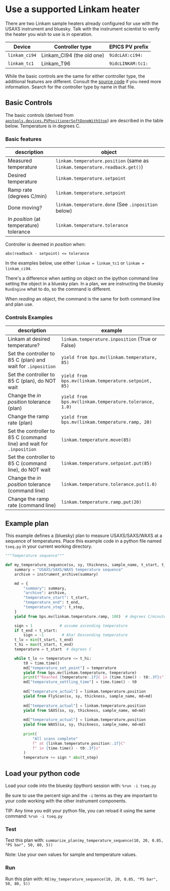 # Use a supported Linkam heater

There are two Linkam sample heaters already configured for use 
with the USAXS instrument and bluesky.  Talk with the instrument 
scientist to verify the heater you wish to use is in operation.

Device | Controller type | EPICS PV prefix
--- | --- | ---
`linkam_ci94` | Linkam_CI94 (the old one) | `9idcLAX:ci94:`
`linkam_tc1`  | Linkam_T96 | `9idcLINKAM:tc1:`

While the basic controls are the same for either controller type,
the additional features are different.  Consult the 
[source code](/profile_bluesky/startup/10-devices.py)
if you need more information.  Search for the controller type 
by name in that file.

## Basic Controls

The basic controls (derived from 
[`apstools.devices.PVPositionerSoftDoneWithStop`](https://bcda-aps.github.io/apstools/api/_devices.html#apstools.devices.positioner_soft_done.PVPositionerSoftDoneWithStop))
are described in the table below.  Temperature is in degrees C.

### Basic features

description | object
------ | ------
Measured temperature | `linkam.temperature.position` (same as `linkam.temperature.readback.get()`)
Desired temperature | `linkam.temperature.setpoint`
Ramp rate (degrees C/min) | `linkam.temperature.setpoint`
Done moving? | `linkam.temperature.done`  (See `.inposition` below)
_In position_ (at temperature) tolerance | `linkam.temperature.tolerance`

Controller is deemed _in position_ when:

    abs(readback - setpoint) <= tolerance

In the examples below, use either `linkam = linkam_tc1`
or `linkam = linkam_ci94`.

There's a difference when _setting_ on object on the ipython
command line setting the object in a bluesky plan.  In a plan, we are instructing the bluesky `RunEngine` what to do, so the command is different.

When _reading_ an object, the command is the same for both command line and plan use.

### Controls Examples

description | example
------ | ------
Linkam at desired temperature? | `linkam.temperature.inposition` (True or False)
Set the controller to 85 C (plan) and wait for `.inposition` | `yield from bps.mv(linkam.temperature, 85)`
Set the controller to 85 C (plan), do NOT wait | `yield from bps.mv(linkam.temperature.setpoint, 85)`
Change the _in position_ tolerance (plan) | `yield from bps.mv(linkam.temperature.tolerance, 1.0)`
Change the ramp rate (plan) | `yield from bps.mv(linkam.temperature.ramp, 20)`
Set the controller to 85 C (command line) and wait for `.inposition` | `linkam.temperature.move(85)`
Set the controller to 85 C (command line), do NOT wait | `linkam.temperature.setpoint.put(85)`
Change the _in position_ tolerance (command line) | `linkam.temperature.tolerance.put(1.0)`
Change the ramp rate (command line) | `linkam.temperature.ramp.put(20)`

## Example plan

This example defines a (bluesky) plan to measure USAXS/SAXS/WAXS 
at a sequence of temperatures.  Place this example code in a python 
file named `tseq.py` in your current working directory.

```python
"""Temperature sequence"""

def my_temperature_sequence(sx, sy, thickness, sample_name, t_start, t_end, t_step, md={}):
    summary = "USAXS/SAXS/WAXS temperature sequence"
    archive = instrument_archive(summary)

    md = {
        "summary": summary, 
        "archive": archive,
        "temperature_start": t_start,
        "temperature_end": t_end,
        "temperature_step": t_step,
    }
    yield from bps.mv(linkam.temperature.ramp, 100)  # degrees C/minute

    sign = 1            # assume ascending temperature
    if t_end < t_start:
        sign = -1        # Aha! Descending temperature
    t_lo = min(t_start, t_end)
    t_hi = max(t_start, t_end)
    temperature = t_start  # degrees C

    while t_lo <= temperature <= t_hi:
        t0 = time.time()
        md["temperature_set_point"] = temperature
        yield from bps.mv(linkam.temperature, temperature)
        print(f"Reached {temperature:.1f}C in {time.time() - t0:.3f}s")
        md["temperature_settling_time"] = time.time() - t0
        
        md["temperature_actual"] = linkam.temperature.position
        yield from FlyScan(sx, sy, thickness, sample_name, md=md)
        
        md["temperature_actual"] = linkam.temperature.position
        yield from SAXS(sx, sy, thickness, sample_name, md=md)
        
        md["temperature_actual"] = linkam.temperature.position
        yield from WAXS(sx, sy, thickness, sample_name, md=md)
        
        print(
            "All scans complete"
            f" at {linkam.temperature.position:.1f}C"
            f" in {time.time() - t0:.3f}s"
        )
        temperature += sign * abs(t_step)
```

## Load your python code

Load your code into the bluesky (ipython) session 
with: `%run -i tseq.py`

Be sure to use the percent sign and the `-i` terms as they are 
important to your code working with the other instrument components.

TIP: Any time you edit your python file, you can reload it 
using the same command:  `%run -i tseq.py`

### Test

Test this plan with: `summarize_plan(my_temperature_sequence(10, 20, 0.85, "PS bar", 50, 80, 5))`

Note:  Use your own values for sample and temperature values.

### Run

Run this plan with: `RE(my_temperature_sequence(10, 20, 0.85, "PS bar", 50, 80, 5))`
